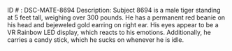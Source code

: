 ID # : DSC-MATE-8694
Description: Subject 8694 is a male tiger standing at 5 feet tall, weighing over 300 pounds. He has a permanent red beanie on his head and bejeweled gold earring on right ear. His eyes appear to be a VR Rainbow LED display, which reacts to his emotions. Additionally, he carries a candy stick, which he sucks on whenever he is idle.